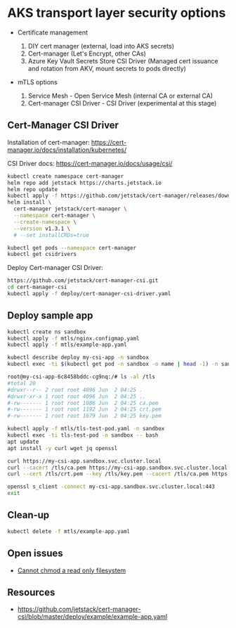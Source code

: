 AKS transport layer security options
====================================

* Certificate management
    1. DIY cert manager (external, load into AKS secrets)
    2. Cert-manager (Let's Encrypt, other CAs)
    3. Azure Key Vault Secrets Store CSI Driver (Managed cert issuance and rotation from AKV, mount secrets to pods directly)

* mTLS options
    1. Service Mesh - Open Service Mesh (internal CA or external CA)
    2. Cert-manager CSI Driver - CSI Driver (experimental at this stage)

Cert-Manager CSI Driver
-----------------------

Installation of cert-manager: https://cert-manager.io/docs/installation/kubernetes/

CSI Driver docs: https://cert-manager.io/docs/usage/csi/

```sh
kubectl create namespace cert-manager
helm repo add jetstack https://charts.jetstack.io
helm repo update
kubectl apply -f https://github.com/jetstack/cert-manager/releases/download/v1.3.1/cert-manager.crds.yaml
helm install \
  cert-manager jetstack/cert-manager \
  --namespace cert-manager \
  --create-namespace \
  --version v1.3.1 \
  # --set installCRDs=true

kubectl get pods --namespace cert-manager
kubectl get csidrivers
```

Deploy Cert-manager CSI Driver:

```sh
https://github.com/jetstack/cert-manager-csi.git
cd cert-manager-csi
kubectl apply -f deploy/cert-manager-csi-driver.yaml
```

Deploy sample app
-----------------

```sh
kubectl create ns sandbox
kubectl apply -f mtls/nginx.configmap.yaml
kubectl apply -f mtls/example-app.yaml

kubectl describe deploy my-csi-app -n sandbox
kubectl exec -ti $(kubectl get pod -n sandbox -o name | head -1) -n sandbox -- bash

root@my-csi-app-6c8458bddc-cg9nq:/# ls -al /tls
#total 20
#drwxr--r-- 2 root root 4096 Jun  2 04:25 .
#drwxr-xr-x 1 root root 4096 Jun  2 04:25 ..
#-rw------- 1 root root 1086 Jun  2 04:25 ca.pem
#-rw------- 1 root root 1192 Jun  2 04:25 crt.pem
#-rw------- 1 root root 1679 Jun  2 04:25 key.pem
```

```sh
kubectl apply -f mtls/tls-test-pod.yaml -n sandbox
kubectl exec -ti tls-test-pod -n sandbox -- bash
apt update
apt install -y curl wget jq openssl

curl https://my-csi-app.sandbox.svc.cluster.local
curl --cacert /tls/ca.pem https://my-csi-app.sandbox.svc.cluster.local
curl --cert /tls/crt.pem --key /tls/key.pem --cacert /tls/ca.pem https://my-csi-app.sandbox.svc.cluster.local

openssl s_client -connect my-csi-app.sandbox.svc.cluster.local:443
exit
```

Clean-up
--------

```sh
kubectl delete -f mtls/example-app.yaml
```

Open issues
-----------

* [Cannot chmod a read only filesystem](https://github.com/jetstack/cert-manager-csi/issues/26)

Resources
---------

* https://github.com/jetstack/cert-manager-csi/blob/master/deploy/example/example-app.yaml